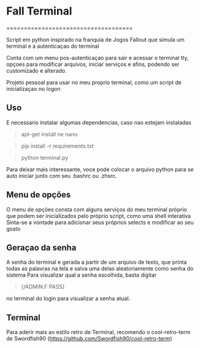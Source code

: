 # Fall Terminal
====================================

Script em python inspirado na franquia de Jogos Fallout
que simula um terminal e a autenticaçao do terminal

Conta com um menu pos-autenticaçao para sair e acessar o terminal tty, 
opçoes para modificar arquivos, iniciar serviços e afins, podendo ser customizado
e alterado.

Projeto pessoal para usar no meu proprio terminal, como um script
de inicializaçao no logon

## Uso

E necessario instalar algumas dependencias, caso nao estejam instaladas

> apt-get install ne nano

> pip install -r requirements.txt

> python terminal.py


Para deixar mais interessante, voce pode colocar o arquivo python
para se auto iniciar junto com seu .bashrc ou .zhsrc.


## Menu de opções

O menu de opções consta com alguns serviços do meu terminal próprio
que podem ser inicializados pelo próprio script, como uma shell interativa
Sinta-se a vontade para adicionar seus próprios selects e modificar ao seu gosto

## Geraçao da senha

A senha do terminal e gerada a partir de um arquivo de texto, que printa todas as palavras na tela e salva uma delas
aleatoriamente como senha do sistema
Para visualizar qual a senha escolhida, basta digitar
> [/ADMIN.F PASS] 

no terminal do login para visualizar a senha atual.



## Terminal

Para aderir mais ao estilo retro de Terminal,
recomendo o cool-retro-term de Swordfish90
(https://github.com/Swordfish90/cool-retro-term)
